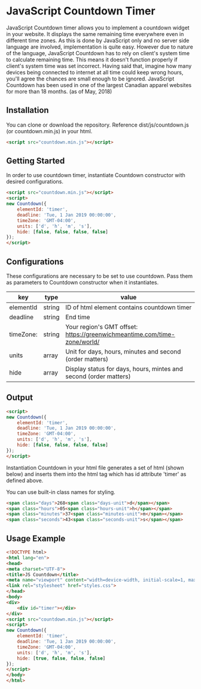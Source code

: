 # JavaScript Countdown Timer
JavaScript Countdown timer allows you to implement a countdown widget in your website. It displays the same remaining time everywhere even in different time zones. As this is done by JavaScript only and no server side language are involved, implementation is quite easy. However due to nature of the language, JavaScript Countdown has to rely on client's system time to calculate remaining time. This means it doesn't function properly if client's system time was set incorrect. Having said that, imagine how many devices being connected to internet at all time could keep wrong hours, you'll agree the chances are small enough to be ignored. JavaScript Countdown has been used in one of the largest Canadian apparel websites for more than 18 months. (as of May, 2018)

## Installation
You can clone or download the repository. Reference dist/js/countdown.js (or countdown.min.js) in your html.

````html
<script src="countdown.min.js"></script>
````

## Getting Started
In order to use countdown timer, instantiate Countdown constructor with desired configurations.

````html
<script src="countdown.min.js"></script>
<script>
new Countdown({
	elementId: 'timer',
	deadline: 'Tue, 1 Jan 2019 00:00:00',
	timeZone: 'GMT-04:00',
	units: ['d', 'h', 'm', 's'],
	hide: [false, false, false, false]
});
</script>
````

## Configurations
These configurations are necessary to be set to use countdown. Pass them as parameters to Countdown constructor when it instantiates.

| key | type | value |
| -------- | ----- | ----- |
| elementId | string | ID of html element contains countdown timer|
| deadline | string |  End time |
| timeZone: | string | Your region's GMT offset: https://greenwichmeantime.com/time-zone/world/ |
| units | array | Unit for days, hours, minutes and second (order matters)|
| hide | array | Display status for days, hours, mintes and second (order matters)|

## Output
````html
<script>
new Countdown({
	elementId: 'timer',
	deadline: 'Tue, 1 Jan 2019 00:00:00',
	timeZone: 'GMT-04:00',
	units: ['d', 'h', 'm', 's'],
	hide: [false, false, false, false]
});
</script>
````
Instantiation Countdown in your html file generates a set of html (shown below) and inserts them into the html tag which has id attribute 'timer' as defined above.

You can use built-in class names for styling.

````html
<span class="days">268<span class="days-unit">d</span></span>
<span class="hours">05<span class="hours-unit">h</span></span>
<span class="minutes">37<span class="minutes-unit">m</span></span>
<span class="seconds">43<span class="seconds-unit">s</span></span>
````

## Usage Example
````html
<!DOCTYPE html>
<html lang="en">
<head>
<meta charset="UTF-8">
<title>JS Countdown</title>
<meta name="viewport" content="width=device-width, initial-scale=1, maximum-scale=1">
<link rel="stylesheet" href="styles.css">
</head>
<body>
<div>
    <div id="timer"></div>
</div>
<script src="countdown.min.js"></script>
<script>
new Countdown({
	elementId: 'timer',
	deadline: 'Tue, 1 Jan 2019 00:00:00',
	timeZone: 'GMT-04:00',
	units: ['d', 'h', 'm', 's'],
	hide: [true, false, false, false]
});
</script>
</body>
</html>
````
